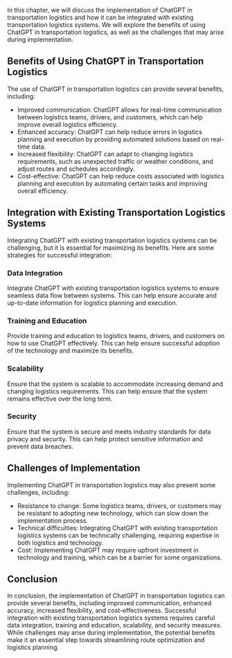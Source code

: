 
In this chapter, we will discuss the implementation of ChatGPT in transportation logistics and how it can be integrated with existing transportation logistics systems. We will explore the benefits of using ChatGPT in transportation logistics, as well as the challenges that may arise during implementation.

Benefits of Using ChatGPT in Transportation Logistics
-----------------------------------------------------

The use of ChatGPT in transportation logistics can provide several benefits, including:

* Improved communication: ChatGPT allows for real-time communication between logistics teams, drivers, and customers, which can help improve overall logistics efficiency.
* Enhanced accuracy: ChatGPT can help reduce errors in logistics planning and execution by providing automated solutions based on real-time data.
* Increased flexibility: ChatGPT can adapt to changing logistics requirements, such as unexpected traffic or weather conditions, and adjust routes and schedules accordingly.
* Cost-effective: ChatGPT can help reduce costs associated with logistics planning and execution by automating certain tasks and improving overall efficiency.

Integration with Existing Transportation Logistics Systems
----------------------------------------------------------

Integrating ChatGPT with existing transportation logistics systems can be challenging, but it is essential for maximizing its benefits. Here are some strategies for successful integration:

### Data Integration

Integrate ChatGPT with existing transportation logistics systems to ensure seamless data flow between systems. This can help ensure accurate and up-to-date information for logistics planning and execution.

### Training and Education

Provide training and education to logistics teams, drivers, and customers on how to use ChatGPT effectively. This can help ensure successful adoption of the technology and maximize its benefits.

### Scalability

Ensure that the system is scalable to accommodate increasing demand and changing logistics requirements. This can help ensure that the system remains effective over the long term.

### Security

Ensure that the system is secure and meets industry standards for data privacy and security. This can help protect sensitive information and prevent data breaches.

Challenges of Implementation
----------------------------

Implementing ChatGPT in transportation logistics may also present some challenges, including:

* Resistance to change: Some logistics teams, drivers, or customers may be resistant to adopting new technology, which can slow down the implementation process.
* Technical difficulties: Integrating ChatGPT with existing transportation logistics systems can be technically challenging, requiring expertise in both logistics and technology.
* Cost: Implementing ChatGPT may require upfront investment in technology and training, which can be a barrier for some organizations.

Conclusion
----------

In conclusion, the implementation of ChatGPT in transportation logistics can provide several benefits, including improved communication, enhanced accuracy, increased flexibility, and cost-effectiveness. Successful integration with existing transportation logistics systems requires careful data integration, training and education, scalability, and security measures. While challenges may arise during implementation, the potential benefits make it an essential step towards streamlining route optimization and logistics planning.
